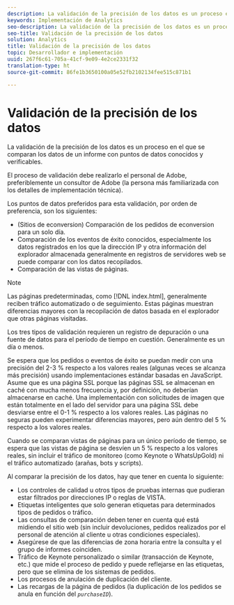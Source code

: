 ```yaml
---
description: La validación de la precisión de los datos es un proceso en el que se comparan los datos de un informe con puntos de datos conocidos y verificables.
keywords: Implementación de Analytics
seo-description: La validación de la precisión de los datos es un proceso en el que se comparan los datos de un informe con puntos de datos conocidos y verificables.
seo-title: Validación de la precisión de los datos
solution: Analytics
title: Validación de la precisión de los datos
topic: Desarrollador e implementación
uuid: 267f6c61-705a-41cf-9e09-4e2ce2331f32
translation-type: ht
source-git-commit: 86fe1b3650100a05e52fb2102134fee515c871b1

---
```



# Validación de la precisión de los datos

La validación de la precisión de los datos es un proceso en el que se comparan los datos de un informe con puntos de datos conocidos y verificables.

El proceso de validación debe realizarlo el personal de Adobe, preferiblemente un consultor de Adobe (la persona más familiarizada con los detalles de implementación técnica).

Los puntos de datos preferidos para esta validación, por orden de preferencia, son los siguientes:

* (Sitios de econversion) Comparación de los pedidos de econversion para un solo día.
* Comparación de los eventos de éxito conocidos, especialmente los datos registrados en los que la dirección IP y otra información del explorador almacenada generalmente en registros de servidores web se puede comparar con los datos recopilados.
* Comparación de las vistas de páginas.

>[!NOTE]
>
>Las páginas predeterminadas, como [!DNL index.html], generalmente reciben tráfico automatizado o de seguimiento. Estas páginas muestran diferencias mayores con la recopilación de datos basada en el explorador que otras páginas visitadas.

Los tres tipos de validación requieren un registro de depuración o una fuente de datos para el período de tiempo en cuestión. Generalmente es un día o menos.

Se espera que los pedidos o eventos de éxito se puedan medir con una precisión del 2-3 % respecto a los valores reales (algunas veces se alcanza más precisión) usando implementaciones estándar basadas en JavaScript. Asume que es una página SSL porque las páginas SSL se almacenan en caché con mucha menos frecuencia y, por definición, no deberían almacenarse en caché. Una implementación con solicitudes de imagen que están totalmente en el lado del servidor para una página SSL debe desviarse entre el 0-1 % respecto a los valores reales. Las páginas no seguras pueden experimentar diferencias mayores, pero aún dentro del 5 % respecto a los valores reales.

Cuando se comparan vistas de páginas para un único período de tiempo, se espera que las vistas de página se desvíen un 5 % respecto a los valores reales, sin incluir el tráfico de monitoreo (como Keynote o WhatsUpGold) ni el tráfico automatizado (arañas, bots y scripts).

Al comparar la precisión de los datos, hay que tener en cuenta lo siguiente:

* Los controles de calidad u otros tipos de pruebas internas que pudieran estar filtrados por direcciones IP o reglas de VISTA.
* Etiquetas inteligentes que solo generan etiquetas para determinados tipos de pedidos o tráfico.
* Las consultas de comparación deben tener en cuenta qué está midiendo el sitio web (sin incluir devoluciones, pedidos realizados por el personal de atención al cliente u otras condiciones especiales).
* Asegúrese de que las diferencias de zona horaria entre la consulta y el grupo de informes coinciden.
* Tráfico de Keynote personalizado o similar (transacción de Keynote, etc.) que mide el proceso de pedido y puede reflejarse en las etiquetas, pero que se elimina de los sistemas de pedidos.
* Los procesos de anulación de duplicación del cliente.
* Las recargas de la página de pedidos (la duplicación de los pedidos se anula en función del *`purchaseID`*).

